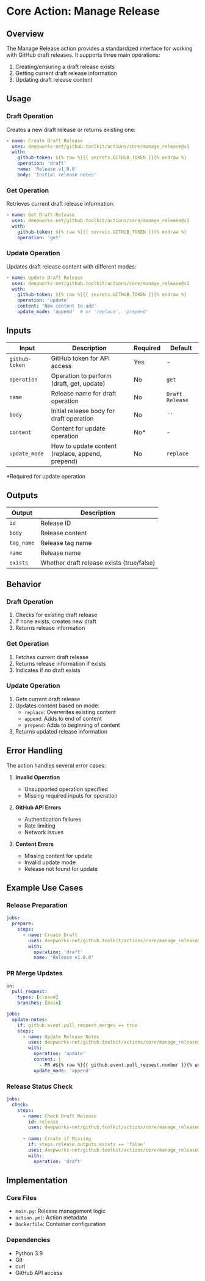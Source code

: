 # Core Action: Manage Release

## Overview

The Manage Release action provides a standardized interface for working with GitHub draft releases. It supports three main operations:

1. Creating/ensuring a draft release exists
2. Getting current draft release information
3. Updating draft release content

## Usage

### Draft Operation

Creates a new draft release or returns existing one:

```yaml
- name: Create Draft Release
  uses: deepworks-net/github.toolkit/actions/core/manage_release@v1
  with:
    github-token: ${% raw %}{{ secrets.GITHUB_TOKEN }}{% endraw %}
    operation: 'draft'
    name: 'Release v1.0.0'
    body: 'Initial release notes'
```

### Get Operation

Retrieves current draft release information:

```yaml
- name: Get Draft Release
  uses: deepworks-net/github.toolkit/actions/core/manage_release@v1
  with:
    github-token: ${% raw %}{{ secrets.GITHUB_TOKEN }}{% endraw %}
    operation: 'get'
```

### Update Operation

Updates draft release content with different modes:

```yaml
- name: Update Draft Release
  uses: deepworks-net/github.toolkit/actions/core/manage_release@v1
  with:
    github-token: ${% raw %}{{ secrets.GITHUB_TOKEN }}{% endraw %}
    operation: 'update'
    content: 'New content to add'
    update_mode: 'append'  # or 'replace', 'prepend'
```

## Inputs

| Input | Description | Required | Default |
|-------|-------------|----------|---------|
| `github-token` | GitHub token for API access | Yes | - |
| `operation` | Operation to perform (draft, get, update) | No | `get` |
| `name` | Release name for draft operation | No | `Draft Release` |
| `body` | Initial release body for draft operation | No | `''` |
| `content` | Content for update operation | No* | - |
| `update_mode` | How to update content (replace, append, prepend) | No | `replace` |

*Required for update operation

## Outputs

| Output | Description |
|--------|-------------|
| `id` | Release ID |
| `body` | Release content |
| `tag_name` | Release tag name |
| `name` | Release name |
| `exists` | Whether draft release exists (true/false) |

## Behavior

### Draft Operation

1. Checks for existing draft release
2. If none exists, creates new draft
3. Returns release information

### Get Operation

1. Fetches current draft release
2. Returns release information if exists
3. Indicates if no draft exists

### Update Operation

1. Gets current draft release
2. Updates content based on mode:
    - `replace`: Overwrites existing content
    - `append`: Adds to end of content
    - `prepend`: Adds to beginning of content
3. Returns updated release information

## Error Handling

The action handles several error cases:

1. **Invalid Operation**
    - Unsupported operation specified
    - Missing required inputs for operation

2. **GitHub API Errors**
    - Authentication failures
    - Rate limiting
    - Network issues

3. **Content Errors**
    - Missing content for update
    - Invalid update mode
    - Release not found for update

## Example Use Cases

### Release Preparation

```yaml
jobs:
  prepare:
    steps:
      - name: Create Draft
        uses: deepworks-net/github.toolkit/actions/core/manage_release@v1
        with:
          operation: 'draft'
          name: 'Release v1.0.0'
```

### PR Merge Updates

```yaml
on:
  pull_request:
    types: [closed]
    branches: [main]

jobs:
  update-notes:
    if: github.event.pull_request.merged == true
    steps:
      - name: Update Release Notes
        uses: deepworks-net/github.toolkit/actions/core/manage_release@v1
        with:
          operation: 'update'
          content: |
            - PR #${% raw %}{{ github.event.pull_request.number }}{% endraw %}: ${% raw %}{{ github.event.pull_request.title }}{% endraw %}
          update_mode: 'append'
```

### Release Status Check

```yaml
jobs:
  check:
    steps:
      - name: Check Draft Release
        id: release
        uses: deepworks-net/github.toolkit/actions/core/manage_release@v1
        
      - name: Create if Missing
        if: steps.release.outputs.exists == 'false'
        uses: deepworks-net/github.toolkit/actions/core/manage_release@v1
        with:
          operation: 'draft'
```

## Implementation

### Core Files

- `main.py`: Release management logic
- `action.yml`: Action metadata
- `Dockerfile`: Container configuration

### Dependencies

- Python 3.9
- Git
- curl
- GitHub API access
